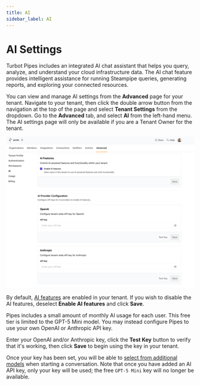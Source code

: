 ```yaml
---
title: AI
sidebar_label: AI
---
```


# AI Settings

Turbot Pipes includes an integrated AI chat assistant that helps you query, analyze, and understand your cloud infrastructure data. The AI chat feature provides intelligent assistance for running Steampipe queries, generating reports, and exploring your connected resources.


You can view and manage AI settings from the **Advanced** page for your tenant. Navigate to your tenant, then click the double arrow button from the navigation at the top of the page and select **Tenant Settings** from the dropdown. Go to the **Advanced** tab, and select **AI** from the left-hand menu.  The AI settings page will only be available if you are a Tenant Owner for the tenant.

![](./pipes_ai_tenant_settings.png)

By default, [AI features](/pipes/docs/using/chat) are enabled in your tenant.  If you wish to disable the AI features, deselect **Enable AI features** and click **Save**.

Pipes includes a small amount of monthly AI usage for each user. This free tier is limited to the GPT-5 Mini model.  You may instead configure Pipes to use your own OpenAI or Anthropic API key.  

Enter your OpenAI and/or Anthropic key, click the **Test Key** button to verify that it's working, then click **Save** to begin using the key in your tenant.  

Once your key has been set, you will be able to [select from additional models](/pipes/docs/using/chat/conversation#selecting-a-model) when starting a conversation.  Note that once you have added an AI API key, only your key will be used; the free `GPT-5 Mini` key will no longer be available.
